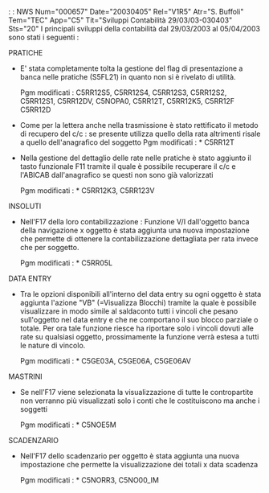  :  : NWS Num="000657" Date="20030405" Rel="V1R5" Atr="S. Buffoli" Tem="TEC" App="C5" Tit="Sviluppi Contabilità 29/03/03-030403" Sts="20"
I principali sviluppi della contabilità dal 29/03/2003 al 05/04/2003 sono stati i seguenti : 

PRATICHE

- E' stata completamente tolta la gestione del flag di presentazione a banca nelle pratiche (S5FL21)
in quanto non si è rivelato di utilità.

  Pgm modificati : 
    C5RR12S5, C5RR12S4, C5RR12S3, C5RR12S2, C5RR12S1, C5RR12DV, C5NOPA0, C5RR12T, C5RR12K5, C5RR12F
    C5RR12D

- Come per la lettera anche nella trasmissione è stato rettificato il metodo di recupero del c/c : 
  se presente utilizza quello della rata altrimenti risale a quello dell'anagrafico del soggetto 
  Pgm modificati : 
  \* C5RR12T

- Nella gestione del dettaglio delle rate nelle pratiche è stato aggiunto il tasto funzionale F11
  tramite il quale è possibile recuperare il c/c e l'ABICAB dall'anagrafico se questi non sono già
  valorizzati

  Pgm modificati : 
  \* C5RR12K3, C5RR123V

INSOLUTI

- Nell'F17 della loro contabilizzazione :  Funzione V/I dall'oggetto banca della navigazione x oggetto
è stata aggiunta una nuova impostazione che permette di ottenere la contabilizzazione dettagliata per rata invece che per soggetto.

  Pgm modificati : 
  \* C5RR05L

DATA ENTRY

- Tra le opzioni disponibili all'interno del data entry su ogni oggetto è stata aggiunta l'azione
  "VB" (=Visualizza Blocchi) tramite la quale è possibile visualizzare in modo simile al saldaconto
  tutti i vincoli che pesano sull'oggetto nel data entry e che ne comportano il suo blocco parziale
  o totale. Per ora tale funzione riesce ha riportare solo i vincoli dovuti alle rate su qualsiasi
  oggetto, prossimamente la funzione verrà estesa a tutti le nature di vincolo.

  Pgm modificati : 
  \* C5GE03A, C5GE06A, C5GE06AV

MASTRINI

- Se nell'F17 viene selezionata la visualizzazione di tutte le contropartite non verranno più
  visualizzati solo i conti che le costituiscono ma anche i soggetti

  Pgm modificati : 
  \* C5NOE5M

SCADENZARIO

- Nell'F17 dello scadenzario per oggetto è stata aggiunta una nuova impostazione che permette la
  visualizzazione dei totali x data scadenza

  Pgm modificati : 
  \* C5NORR3, C5NO00_IM

